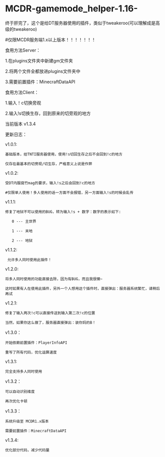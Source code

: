 # MCDR-gamemode_helper-1.16-
终于肝完了，这个是给DT服务器使用的插件，类似于tweakeroo(可以理解成是高级的tweakeroo)

#仅限MCDR服务端1.x以上版本！！！！！！！

食用方法Server：

1.在plugins文件夹中新建gm文件夹

2.将两个文件全都放进plugins文件夹中

3.需要前置插件：MinecraftDataAPI

食用方法Client：

1.输入！c切换旁观

2.输入!s切换生存，回到原来的切旁观的地方



当前版本  v1.3.4

更新日志：

v1.0.1:

    基础版本，给TNTI服务器使用，使用!s切回生存之后不会回到!c的地方

    仅存在最基本的切旁观/切生存，严格意义上说是作弊

v1.0.2:

    受DT内服腐竹mag的要求，输入!s之后会回到!c的地方

    #仅限单人使用！多人使用的话一方面不会报错，另一方面输入!s的时候会乱传

v1.1.1:

    修复了地狱不可以使用的BUG，转为输入!s + 数字：数字的表示如下:

       0 --- 主世界
    
       1 --- 末地

       2 --- 地狱

v1.1.2:

     允许多人同时使用此插件！

v1.2.0:

    将多人同时使用的功能直接去除，因为有BUG，而且我很懒~

    这时如果有人在使用此插件，另外一个人想用这个插件时，直接弹出：服务器系统繁忙，请稍后再试

v1.2.1:

    修复了输入两次!c可以直接传送到输入第二次!c的位置

    当然，如果你这么做了，服务器直接弹出：装你妈的B！

v1.3.0：
    
    开始依赖前置插件：PlayerInfoAPI
    
    重写了所有代码，优化运算速度
    
v1.3.1:
    
    完全支持多人同时使用
    
v1.3.2：
    
    可以自动识别维度
    
    再次优化卡顿
    
v1.3.3：
    
    系统升级至 MCDR1.x版本
    
    需要前置插件：MinecraftDataAPI
v1.3.4:
    
    优化部分代码，减少代码量
